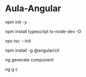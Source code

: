 # Aula-Angular

npm init -y

npm install typescript ts-node-dev -D

npx tsc --init

npm install -g @angular/cli

ng generate component

ng g c
